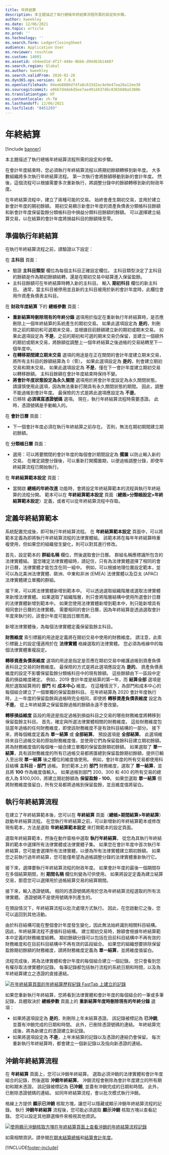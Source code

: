```yaml
---
title: 年終結算
description: 本主題描述了執行總帳年終結算流程所需的設定和步驟。
author: kweekley
ms.date: 12/06/2021
ms.topic: article
ms.prod: ''
ms.technology: ''
ms.search.form: LedgerClosingSheet
audience: Application User
ms.reviewer: roschlom
ms.custom: 14091
ms.assetid: c64eed1d-df17-448e-8bb6-d94d63b14607
ms.search.region: Global
ms.author: kweekley
ms.search.validFrom: 2016-02-28
ms.dyn365.ops.version: AX 7.0.0
ms.openlocfilehash: 04eeb8886d74fa8c633d2ac4e9e47aa28a12ee30
ms.sourcegitcommit: e06b7d4de6d5ee7ae491d437d6c0365608a5380b
ms.translationtype: HT
ms.contentlocale: zh-TW
ms.lasthandoff: 12/06/2021
ms.locfileid: "8451293"
---
```

# <a name="year-end-close"></a>年終結算

[!include [banner](../includes/banner.md)]

本主題描述了執行總帳年終結算流程所需的設定和步驟。

在會計年度結束時，您必須執行年終結算流程以將期初餘額轉移到新年度。 大多數組織將多次執行年終結算流程。 第一次執行會將餘額移動到新的會計年度。 然後，這個流程可以根據需要多次重新執行，將調整分錄中的餘額轉移到新的財政年度。

在年終結算流程中，建立了兩種可能的交易。 始終會產生期初交易，並用於建立新會計年度的期初餘額。 期初交易顯示新會計年度的資產負債表分類帳科目餘額和新會計年度保留盈餘分類帳科目中損益分類科目餘額的餘額。 可以選擇建立結算交易，以在結算的會計年度將損益科目的餘額降至零。

## <a name="prepare-to-run-the-year-end-close"></a>準備執行年終結算

在執行年終結算流程之前，請驗證以下設定：

在 **主科目** 頁面：

- 驗證 **主科目類型** 欄位為每個主科目正確設定欄位。 主科目類型決定了主科目的餘額是作為期初餘額結轉，還是在期初交易中結算進入保留盈餘。
- 主科目餘額可在年終結算時轉入新的主科目。 輸入 **期初科目** 欄位的新主科目。 通常，當主科目被停用並且新的主科目被用於新的會計年度時，此欄位會用作資產負債表主科目。

在 **財政年度結算** 下的 **總帳參數** 頁面：

- **重新結算時刪除現有的年終分錄** 選項用於指定在重新執行年終結算時，是否應刪除上一個年終結算的系統產生的期初交易。 如果此選項設定為 **是的**，則刪除之前的期初和可選期末交易，並根據目前餘額建立新的期初或期末交易。 如果此選項設定為 **不是**，之前的期初和可選的期末交易仍保留，並建立一個額外的期初或期末交易，將餘額從調整上一個年終結算之後過帳的交易結轉至下一個年度中。
- **在轉移期間建立期末交易** 選項的用途是在正在關閉的會計年度建立期末交易，將所有主科目的餘額結算為 0（零）。 如果此選項設定為 **是的**，則會建立期初交易和期末交易。 如果此選項設定為 **不是**，僅在下一會計年度建立期初交易以轉移餘額。 主科目餘額在會計年度結束時保持不變。
- **將會計年度狀態設定為永久關閉** 選項用於將會計年度設定為永久關閉狀態。 請謹慎使用此選項，因為無法重新打開具有永久關閉狀態的期間。 因此，調整不能過帳到會計年度。 最保險的方式是將此選項應設定為 **不是**。
- 已移除 **必須填寫憑證號碼** 選項。 現在，執行年終結算流程時需要憑證。 此時，憑證號碼是手動輸入的。

在 **會計日曆** 頁面：

- 下一個會計年度必須在執行年終結算之前存在。 否則，無法在期初期間建立期初餘額。

在 **分類帳日曆** 頁面：

- 選用：可以將要關閉的會計年度的每個會計期間設定為 **擱置** 以防止輸入新的交易。 在確定調整分錄後，可以重新打開擱置期，以便過帳調整分錄，即使年終結算流程已開始執行。

在 **年終結算範本設定** 頁面：

- 當開啟 **總帳的年終改進** 功能時，會將設定年終結算範本的流程與執行年終結算的流程分開。 範本可以在 **年終結算範本設定** 頁面（**總賬\>分類帳設定\>年終結算範本設定**）定義，或者可以從年終結算流程中存取。

## <a name="define-year-end-close-templates"></a>定義年終結算範本

系統配置完成後，即可執行年終結算流程。 在 **年終結算範本設定** 頁面中，可以將範本定義為即將執行年終結算流程的法律實體組。 該範本將在每年年終結算時重複使用，但如果您的組織發生變化，則可以對其進行修改。

首先，設定範本的 **群組名稱** 欄位，然後選取會計日曆。 群組名稱應標識所包含的法律實體組。 當您確定法律實體組時，請記住，只有為法律實體選擇了相同的會計日曆，法律實體才能包含在同一組中。 例如，可以根據地理位置設定範本，並可以為北美洲法律實體、歐洲、中東和非洲 (EMEA) 法律實體以及亞太 (APAC) 法律實體建立單獨的群組。

接下來，可以將法律實體新增到範本中。 可以透過選取組織階層或選取法律實體來新增法律實體。 如果選取了組織階層，則只會將階層結構中使用所選會計日曆的法律實體新增到範本中。 如果您使用法律實體新增到範本中，則只能新增具有相同會計日曆的法律實體。 需要相同的會計日曆，因為年終結算是透過選取會計年度來執行的，該會計年度可能因日曆而異。

新增法律實體後，為每個法律實體定義保留盈餘主科目。

**財務維度** 索引標籤的用途是定義將在期初交易中使用的財務維度。 請注意，此索引標籤上的設定僅適用於在 **法律實體** 格線選取的法律實體。 您必須為格線中的每個法律實體重複設定。

**轉移資產負債表維度** 選項的用途是指定是否應在期初交易中維護過帳到資產負債表科目之交易的財務維度。 最保險的方式是將此選項應設定為 **是的**。 資產負債表維度的設定不影響保留盈餘分類帳科目中的現有餘額。 這些餘額由下一區段中定義的損益維度確定。 例如，2019 會計年度是結算的第一年，而 **結算全部** 選項是用於選取結算用的 **部門** 和 **成本中心** 維度。 在這種情況下，為部門和成本中心的每個組合建立了一個單獨的保留盈餘科目。 在年終結算為 2020 會計年度執行時，上一年度的保留盈餘與過帳時完全相同，即使將 **轉移資產負債表維度** 設定為 **不是**。 從上年終結算之保留盈餘過帳的餘額永遠不會改變。

**轉移損益維度** 區段的用途是指定過帳到損益科目之交易的哪些財務維度將轉移到保留盈餘主科目。 首先，確定與所選法律實體相關的財務維度。 這些財務維度包括當年過帳的任何財務維度，即使該財務維度不是有效科目結構的一部分。 接下來，將每個維度定義為 **單一結算** 或 **全部結算**。 預設選項是 **全部結算**。 此選項維持來自已過帳交易的原始財務維度值，並使用它們為保留盈餘科目建立期初餘額。 將為財務維度值的每個唯一組合建立單獨的保留盈餘期初餘額。 如果選取了 **單一結算**，具有該財務維度的所有已過帳交易都將匯總到保留盈餘期初餘額，提供已輸入至出現 **單一結算** 後之欄位的維度值使用。 例如，會計年度的所有交易都使用科目結構 **主科目 - 部門** 過帳。 對於範本上的 **部門** 財務維度，選取了 **單一結算**，並且將 **100** 作為維度值輸入。 如果過帳到部門 200、300 和 400 的所有交易的總收入為 $100,000，將建立期初餘額為 **保留盈餘 - 100**。 如果您選取 **單一結算** 但將財務維度值留白，所有交易都將過帳到保留盈餘，並且維度值將留白。

## <a name="run-the-year-end-close-process"></a>執行年終結算流程

在建立了年終結算範本後，您可以在 **年終結算** 頁面（**總帳\>期間結算\>年終結算**）啟動年終結算流程。 在您執行年終結算之前，可以新增新的年終結算範本或修改現有範本，方法是選取 **年終結算範本設定** 來打開範本的設定頁面。

選取年終結算範本，然後在動作窗格中選取 **執行年終結算**。 從您為其執行年終結算的範本中選擇所有法律實體或法律實體子集。 如果您在會計年度中首次執行年終結算，您可能會選擇所有法律實體，以便為所有法律實體建立期初餘額。 如果您之前執行過年終結算，您可能僅希望為過帳調整分錄的法律實體重新執行它。

接下來，選擇要執行年終結算流程的財政年度。 如果會計年度的最後一個期間存在多個結算期間，則 **期間名稱** 欄位則變為可供使用。 如果將設定定義為建立結算交易，那麼您可以選擇用於過帳結算交易的結算期間。

接下來，輸入憑證號碼。 相同的憑證號碼將用於您為年終結算流程選取的所有法律實體。 憑證號碼不是使用號碼序列產生的。

在預設情況下，年終結算流程以批次處理方式執行。 因此，在您啟動它之後，您可以返回到其他活動。

由於科目結構可能在整個會計年度發生變化，因此無法始終識別相關科目結構。 因此，年終結算流程不遵循科目結構。 建立期初交易時，餘額會根據年終結算範本中定義的財務維度結轉。 期初餘額分錄可以包括在目前科目結構中不再有效的財務維度和在目前科目結構中不再有效的區段組合。 如果您的組織想要排除保留盈餘期初餘額的財務維度，請將財務維度定義為 **單一結算**，並將維度值留白。

流程完成後，將為法律實體和會計年度的每個組合建立一個記錄。 您只會看到您有權存取法律實體的記錄。 每筆記錄都包括執行流程的系統日期和時間，以及為年終結算建立之憑證的直接連結。

[![在年終結算頁面的年終結算歷程紀錄 FastTab 上建立的記錄](./media/run-yr-end-close.png)](./media/run-yr-end-close.png)

如果您重新執行年終結算，您將看到法律實體和會計年度的每個組合的一筆或多筆記錄，具體取決於 **總帳參數** 頁面上的 **重新結算年度時刪除現有的年終分錄** 選項：

- 如果將選項設定為 **是的**，則刪除上年末結算憑證。 該記錄被標記為 **已沖銷**, 並蓋有沖銷完成的日期和時間。 此外，已刪除憑證號碼的連結。 年終結算完成後，將為新建立的憑證建立新記錄。
- 如果將選項設定為 **不是**，上年末結算的記錄以及憑證的連結仍會保留。 每次重新執行年終結算時，都會建立一個新記錄以及指向新憑證的連結。

## <a name="reverse-the-year-end-close-process"></a>沖銷年終結算流程

在 **年終結算** 頁面上，您可以沖銷年終結算。 選取必須沖銷的法律實體和會計年度組合的記錄，然後選取 **沖銷年終結算**。 沖銷流程會刪除為會計年度建立的所有期初和期末憑證。 該記錄被標記為 **已沖銷**, 並蓋有沖銷完成的日期和時間。 此外，已刪除憑證號碼的連結。 如同年終結算流程，會以批次模式執行沖銷。

格線上方提供 **顯示已沖銷** 核取方塊，讓您可以隱藏或顯示沖銷年終結算流程的記錄。 執行 **沖銷年終結算** 流程後，您可能必須選取 **顯示沖銷** 核取方塊以查看記錄。 您可以設定其他篩選條件來檢視其他資訊。

[![使用顯示沖銷核取方塊在年終結算頁面上查看沖銷的年終結算流程記錄](./media/rvrs-yr-end-close.png)](./media/rvrs-yr-end-close.png)

如需相關資訊，請參閱[在期末結算總帳](close-general-ledger-at-period-end.md)和[結算會計年度](tasks/close-fiscal-year.md)。

[!INCLUDE[footer-include](../../includes/footer-banner.md)]
